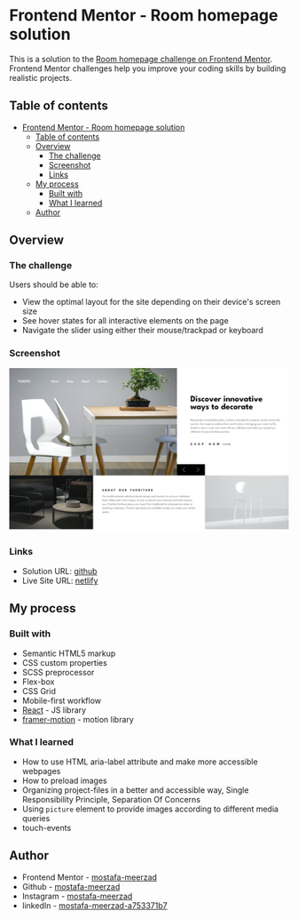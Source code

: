 # Frontend Mentor - Room homepage solution

This is a solution to the [Room homepage challenge on Frontend Mentor](https://www.frontendmentor.io/challenges/room-homepage-BtdBY_ENq). Frontend Mentor challenges help you improve your coding skills by building realistic projects. 

## Table of contents

- [Frontend Mentor - Room homepage solution](#frontend-mentor---room-homepage-solution)
  - [Table of contents](#table-of-contents)
  - [Overview](#overview)
    - [The challenge](#the-challenge)
    - [Screenshot](#screenshot)
    - [Links](#links)
  - [My process](#my-process)
    - [Built with](#built-with)
    - [What I learned](#what-i-learned)
  - [Author](#author)

## Overview

### The challenge

Users should be able to:

- View the optimal layout for the site depending on their device's screen size
- See hover states for all interactive elements on the page
- Navigate the slider using either their mouse/trackpad or keyboard

### Screenshot

![screenshot](./screenshot.png)

### Links

- Solution URL: [github](https://github.com/mostafa-meerzad/room-homepage)
- Live Site URL: [netlify](https://gorgeous-kelpie-3e3426.netlify.app/)

## My process

### Built with

- Semantic HTML5 markup
- CSS custom properties
- SCSS preprocessor
- Flex-box
- CSS Grid
- Mobile-first workflow
- [React](https://reactjs.org/) - JS library
- [framer-motion](https://www.framer.com/motion/) - motion library

### What I learned

- How to use HTML aria-label attribute and make more accessible webpages
- How to preload images
- Organizing project-files in a better and accessible way, Single Responsibility Principle, Separation Of Concerns
- Using `picture` element to provide images according to different media queries
- touch-events

## Author

- Frontend Mentor - [mostafa-meerzad](https://www.frontendmentor.io/profile/mostafa-meerzad)
- Github - [mostafa-meerzad](https://github.com/mostafa-meerzad)
- Instagram - [mostafa-meerzad](https://www.instagram.com/mostafameerzad/)
- linkedIn - [mostafa-meerzad-a753371b7](https://www.linkedin.com/in/mostafa-meerzad-a753371b7)
